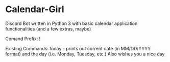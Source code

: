 # Calendar-Girl
Discord Bot written in Python 3 with basic calendar application functionalities (and a few extras, maybe)

Comand Prefix: !

Existing Commands:
today - prints out current date (in MM/DD/YYYY format) and the day (i.e. Monday, Tuesday, etc.) Also wishes you a nice day

